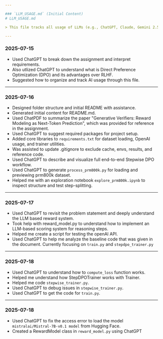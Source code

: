 ```yaml
---

### `LLM_USAGE.md` (Initial Content)
# LLM_USAGE.md

> This file tracks all usage of LLMs (e.g., ChatGPT, Claude, Gemini 2.5 Pro) for assistance during this project.

---
```


### 2025-07-15
- Used ChatGPT to break down the assignment and interpret requirements.
- Also utlized ChatGPT to understand what is Direct Preference Optimization (DPO) and its advantages over RLHF.
- Suggested how to organize and track AI usage through this file.

---

### 2025-07-16
- Designed folder structure and initial README with assistance.
- Generated initial content for README.md.
- Used ChatPDF to summarize the paper "Generative Verifiers: Reward Modeling as Next-Token Prediction", which was provided for reference in the assignment.
- Used ChatGPT to suggest required packages for project setup.
- Added core libraries to `requirements.txt` for dataset loading, OpenAI usage, and trainer utilities.
- Was assisted to update .gitignore to exclude cache, envs, results, and reference code.
- Used ChatGPT to describe and visualize full end-to-end Stepwise DPO workflow.
- Used ChatGPT to generate `process_prm800k.py` for loading and previewing prm800k dataset.
- Helped me with an exploration notebook `explore_prm800k.ipynb` to inspect structure and test step-splitting.

---


### 2025-07-17

- Used ChatGPT to revisit the problem statement and deeply understand the LLM based reward system.
- Took help with reward_model.py to understand how to implement an LLM-based scoring system for reasoning steps.
- Helped me create a script for testing the openAI API.
- Used ChatGPT to help me analyze the baseline code that was given in the document. Currently focusing on `train.py` and `stepdpo_trainer.py`

---

### 2025-07-18
- Used ChatGPT to understand how to `compute_loss` function works.
- Helped me understand how StepDPOTrainer works with Trainer.
- Helped me code `stepwise_trainer.py`.
- Used ChatGPT to debug issues in `stepwise_trainer.py`.
- Used ChatGPT to get the code for `train.py`.

---

### 2025-07-18
- Used ChatGPT to fix the access error to load the model `mistralai/Mistral-7B-v0.1 model` from Hugging Face.
- Created a RewardModel class in `reward_model.py` using ChatGPT
